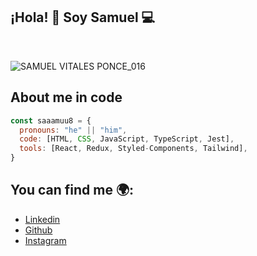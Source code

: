 ## ¡Hola! 👋 Soy Samuel 💻
</br>

![SAMUEL VITALES PONCE_016](https://user-images.githubusercontent.com/127085819/227794111-d61ec4e8-6f5a-41d4-b6db-8f3e89edda36.jpg)

## About me in code

```js
const saaamuu8 = {
  pronouns: "he" || "him",
  code: [HTML, CSS, JavaScript, TypeScript, Jest],
  tools: [React, Redux, Styled-Components, Tailwind],
}
```

## You can find me 🌍:

- [Linkedin](https://www.linkedin.com/in/samuel-vitales-ponce/)
- [Github](https://github.com/saaamuu8)
- [Instagram](https://www.instagram.com/saaamuu8/)

